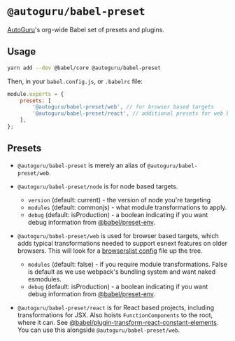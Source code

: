 # `@autoguru/babel-preset`

[AutoGuru](https://www.autoguru.com.au/)'s org-wide Babel set of presets and plugins.

## Usage

```sh
yarn add --dev @babel/core @autoguru/babel-preset
```

Then, in your `babel.config.js`, or `.babelrc` file:

```js
module.exports = {
	presets: [
		'@autoguru/babel-preset/web', // for browser based targets
		'@autoguru/babel-preset/react', // additional presets for web based react projects
	],
};
```

## Presets

-   `@autoguru/babel-preset` is merely an alias of `@autoguru/babel-preset/web`.
-   `@autoguru/babel-preset/node` is for node based targets.

    -   `version` (default: current) - the version of node you're targeting
    -   `modules` (default: commonjs) - what module transformations to apply.
    -   `debug` (default: isProduction) - a boolean indicating if you want debug information from [@babel/preset-env](https://github.com/babel/babel/tree/master/packages/babel-preset-env).

-   `@autoguru/babel-preset/web` is used for browser based targets, which adds typical transformations needed to support esnext features on older browsers. This will look for a [browserslist config](https://github.com/browserslist/browserslist) file up the tree.

    -   `modules` (default: false) - if you require module transformations. False is default as we use webpack's bundling system and want naked esmodules.
    -   `debug` (default: isProduction) - a boolean indicating if you want debug information from [@babel/preset-env](https://github.com/babel/babel/tree/master/packages/babel-preset-env).

-   `@autoguru/babel-preset/react` is for React based projects, including transformations for JSX. Also hoists `FunctionComponents` to the root, where it can. See [@babel/plugin-transform-react-constant-elements](https://babeljs.io/docs/en/babel-plugin-transform-react-constant-elements). You can use this alongside `@autoguru/babel-preset/web`.
